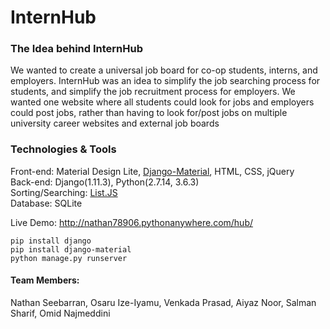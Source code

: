 # InternHub
### The Idea behind InternHub
We wanted to create a universal job board for co-op students, interns, and employers. InternHub was an idea to simplify the job searching process for students, and simplify the job recruitment process for employers. We wanted one website where all students could look for jobs and employers could post jobs, rather than having to look for/post jobs on multiple university career websites and external job boards

### Technologies & Tools
Front-end: Material Design Lite, [Django-Material](http://viewflow.io), HTML, CSS, jQuery  
Back-end: Django(1.11.3), Python(2.7.14, 3.6.3)  
Sorting/Searching: [List.JS](http://listjs.com)  
Database: SQLite  

Live Demo: <http://nathan78906.pythonanywhere.com/hub/>
```
pip install django
pip install django-material
python manage.py runserver
```

#### Team Members:
Nathan Seebarran, Osaru Ize-Iyamu, Venkada Prasad, Aiyaz Noor, Salman Sharif, Omid Najmeddini

